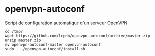 # openvpn-autoconf
Script de configuration automatique d'un serveur OpenVPN

```shell
cd /tmp/
wget https://github.com/lcpdn/openvpn-autoconf/archive/master.zip
unzip master.zip
mv openvpn-autoconf-master openvpn-autoconf
sudo . ./openvpn-autoconf/install.sh
```
